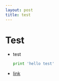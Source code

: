 ```yaml
---
layout: post
title: test
---
```


# Test

* test

  ```python
  print 'hello test'
  ```
* [link](http://thdev.net/653)
